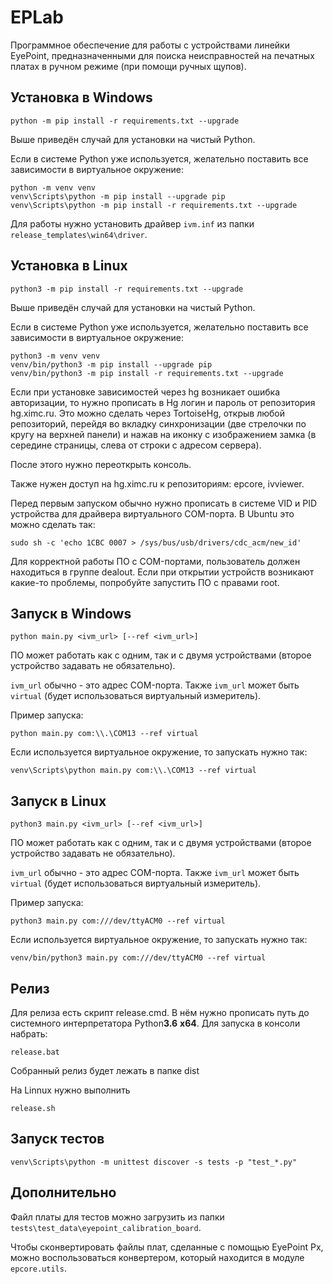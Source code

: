 # EPLab

Программное обеспечение для работы с устройствами линейки EyePoint, предназначенными для поиска неисправностей на печатных платах в ручном режиме (при помощи ручных щупов).

## Установка в Windows
```
python -m pip install -r requirements.txt --upgrade
```
Выше приведён случай для установки на чистый Python.

Если в системе Python уже используется, желательно поставить все зависимости в виртуальное окружение:

```
python -m venv venv
venv\Scripts\python -m pip install --upgrade pip
venv\Scripts\python -m pip install -r requirements.txt --upgrade
```

Для работы нужно установить драйвер `ivm.inf` из папки `release_templates\win64\driver`.

## Установка в Linux

```
python3 -m pip install -r requirements.txt --upgrade
```
Выше приведён случай для установки на чистый Python.

Если в системе Python уже используется, желательно поставить все зависимости в виртуальное окружение:

```
python3 -m venv venv
venv/bin/python3 -m pip install --upgrade pip
venv/bin/python3 -m pip install -r requirements.txt --upgrade
```

Если при установке зависимостей через hg возникает ошибка авторизации, то нужно прописать в Hg логин и пароль от репозитория hg.ximc.ru. Это можно сделать через TortoiseHg, открыв любой репозиторий, перейдя во вкладку синхронизации (две стрелочки по кругу на верхней панели) и нажав на иконку с изображением замка (в середине страницы, слева от строки с адресом сервера). 

После этого нужно переоткрыть консоль.

Также нужен доступ на hg.ximc.ru к репозиториям: epcore, ivviewer.

Перед первым запуском обычно нужно прописать в системе VID и PID устройства
для драйвера виртуального COM-порта. 
В Ubuntu это можно сделать так:

```
sudo sh -c 'echo 1CBC 0007 > /sys/bus/usb/drivers/cdc_acm/new_id'
```

Для корректной работы ПО с COM-портами, пользователь должен находиться в группе dealout.
Если при открытии устройств возникают какие-то проблемы, попробуйте запустить ПО с правами root.

## Запуск в Windows
```
python main.py <ivm_url> [--ref <ivm_url>]
```
ПО может работать как с одним, так и с двумя устройствами (второе устройство задавать не обязательно).

`ivm_url` обычно - это адрес COM-порта. Также `ivm_url` может быть `virtual` (будет использоваться виртуальный измеритель).

Пример запуска:

```
python main.py com:\\.\COM13 --ref virtual
```

Если используется виртуальное окружение, то запускать нужно так:

```
venv\Scripts\python main.py com:\\.\COM13 --ref virtual
```

## Запуск в Linux

```
python3 main.py <ivm_url> [--ref <ivm_url>]
```
ПО может работать как с одним, так и с двумя устройствами (второе устройство задавать не обязательно).

`ivm_url` обычно - это адрес COM-порта. Также `ivm_url` может быть `virtual` (будет использоваться виртуальный измеритель).

Пример запуска:

```
python3 main.py com:///dev/ttyACM0 --ref virtual
```

Если используется виртуальное окружение, то запускать нужно так:

```
venv/bin/python3 main.py com:///dev/ttyACM0 --ref virtual
```

## Релиз

Для релиза есть скрипт release.cmd. В нём нужно прописать путь до системного 
интерпретатора Python**3.6** **x64**. Для запуска в консоли набрать:

```
release.bat
```
Собранный релиз будет лежать в папке dist

На Linnux нужно выполнить

```
release.sh
```

## Запуск тестов

```
venv\Scripts\python -m unittest discover -s tests -p "test_*.py"
```

## Дополнительно

Файл платы для тестов можно загрузить из папки  `tests\test_data\eyepoint_calibration_board`.

Чтобы сконвертировать файлы плат, сделанные с помощью EyePoint Px, можно воспользоваться конвертером, который находится в модуле `epcore.utils`.

